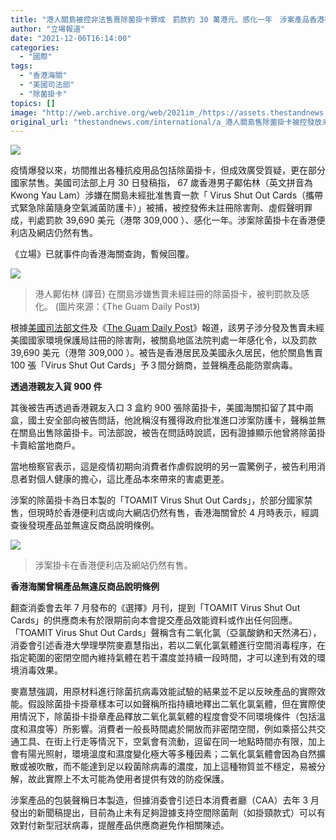 ```yaml
---
title: "港人關島被控非法售賣除菌掛卡罪成　罰款約 30 萬港元、感化一年　涉案產品香港有售"
author: "立場報道"
date: "2021-12-06T16:14:00"
categories:
  - "國際"
tags:
  - "香港海關"
  - "美國司法部"
  - "除菌掛卡"
topics: []
image: "http://web.archive.org/web/2021im_/https://assets.thestandnews.com/media/photos/20211206-09.png"
original_url: "thestandnews.com/international/a_港人關島售除菌掛卡被控發放未註冊除害劑等罪成-罰款約-30-萬港元緩刑一年-涉案產品香港有售"
---
```

![](http://web.archive.org/web/2021im_/https://assets.thestandnews.com/media/photos/20211206-09.png)

疫情爆發以來，坊間推出各種抗疫用品包括除菌掛卡，但成效廣受質疑，更在部分國家禁售。美國司法部上月 30 日發稿指， 67 歲香港男子鄺佑林（英文拼音為 Kwong Yau Lam）涉嫌在關島未經批准售賣一款「 Virus Shut Out Cards（攜帶式緊急除菌隨身空氣滅菌防護卡）」被捕，被控發佈未註冊除害劑、虛假聲明罪成，判處罰款 39,690 美元（港幣 309,000 ）、感化一年。涉案除菌掛卡在香港便利店及網店仍然有售。

《立場》已就事件向香港海關查詢，暫候回覆。

![](http://web.archive.org/web/2021im_/https://assets.thestandnews.com/media/photos/guam.jpg)
> 港人鄺佑林 (譯音) 在關島涉嫌售賣未經註冊的除菌掛卡，被判罰款及感化。 (圖片來源：《The Guam Daily Post》)

根據[美國司法部文件](http://web.archive.org/web/20211206083759/https://www.justice.gov/usao-gu/pr/kwong-yau-lam-sentenced-selling-illegal-products-claiming-protect-against-viruses-1)及《[The Guam Daily Post](http://web.archive.org/web/20211206083759/https://www.postguam.com/news/local/man-who-peddled-virus-buster-fined-39k/article_33cf174a-5274-11ec-a773-3f6506bb6d06.html)》報道，該男子涉分發及售賣未經美國國家環境保護局註冊的除害劑，被關島地區法院判處一年感化令，以及罰款 39,690 美元（港幣 309,000 ）。被告是香港居民及美國永久居民，他於關島售賣 100 張「Virus Shut Out Cards」予３間分銷商，並聲稱產品能防禦病毒。

**透過港親友入貨 900 件**

其後被告再透過香港親友入口 3 盒約 900 張除菌掛卡，美國海關扣留了其中兩盒，國土安全部向被告問話，他訛稱沒有獲得政府批准進口涉案防護卡，聲稱並無在關島出售除菌掛卡。司法部說，被告在問話時說謊，因有證據顯示他曾將除菌掛卡賣給當地商戶。

當地檢察官表示，這是疫情初期向消費者作虐假說明的另一震驚例子，被告利用消息者對個人健康的擔心，這比產品本來帶來的害處更差。

涉案的除菌掛卡為日本製的「TOAMIT Virus Shut Out Cards」，於部分國家禁售，但現時於香港便利店或向大網店仍然有售，香港海關曾於 4 月時表示，經調查後發現產品並無違反商品說明條例。

![](http://web.archive.org/web/2021im_/https://assets.thestandnews.com/media/photos/card.jpg)
> 涉案掛卡在香港便利店及網站仍然有售。

**香港海關曾稱產品無違反商品說明條例**

翻查消委會去年 7 月發布的《選擇》月刊，提到「TOAMIT Virus Shut Out Cards」的供應商未有於限期前向本會提交產品效能資料或作出任何回應。「TOAMIT Virus Shut Out Cards」聲稱含有二氧化氯（亞氯酸鈉和天然沸石），消委會引述香港大學理學院麥嘉慧指出，若以二氧化氯氣體進行空間消毒程序，在指定範圍的密閉空間內維持氣體在若干濃度並持續一段時間，才可以達到有效的環境消毒效果。

麥嘉慧強調，用原材料進行除菌抗病毒效能試驗的結果並不足以反映產品的實際效能。假設除菌掛卡掛章樣本可以如聲稱所指持續地釋出二氧化氯氣體，但在實際使用情況下，除菌掛卡掛章產品釋放二氧化氯氣體的程度會受不同環境條件（包括溫度和濕度等）所影響。消費者一般長時間處於開放而非密閉空間，例如乘搭公共交通工具、在街上行走等情況下，空氣會有流動，逗留在同一地點時間亦有限，加上會有陽光照射，環境溫度和濕度變化極大等多種因素；二氧化氯氣體會因為自然擴散或被吹散，而不能達到足以殺菌除病毒的濃度，加上這種物質並不穩定，易被分解，故此實際上不太可能為使用者提供有效的防疫保護。

涉案產品的包裝聲稱日本製造，但據消委會引述日本消費者廳（CAA）去年 3 月發出的新聞稿提出，目前為止未有足夠證據支持空間除菌劑（如掛頸款式）可以有效對付新型冠狀病毒，提醒產品供應商避免作相關陳述。